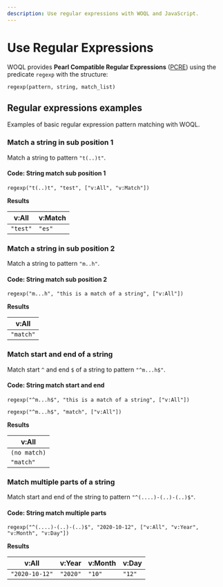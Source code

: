 ```yaml
---
description: Use regular expressions with WOQL and JavaScript.
---
```


# Use Regular Expressions

WOQL provides **Pearl Compatible Regular Expressions** ([PCRE](../resources/glossary.md#pcre)) using the predicate `regexp` with the structure:

```regex
regexp(pattern, string, match_list)
```

## Regular expressions examples

Examples of basic regular expression pattern matching with WOQL.

### Match a string in sub position 1

Match a string to pattern `"t(..)t"`.

#### Code: String match sub position 1

```regex
regexp("t(..)t", "test", ["v:All", "v:Match"])
```

**Results**

| v:All    | v:Match |
| -------- | ------- |
| `"test"` | `"es"`  |

### Match a string in sub position 2

Match a string to pattern `"m..h"`.

#### Code: String match sub position 2

```regex
regexp("m...h", "this is a match of a string", ["v:All"])
```

**Results**

| v:All     |
| --------- |
| `"match"` |

### Match start and end of a string

Match start `^` and end `$` of a string to pattern `"^m...h$"`.

#### Code: String match start and end

```regex
regexp("^m...h$", "this is a match of a string", ["v:All"])

regexp("^m...h$", "match", ["v:All"])
```

**Results**

| v:All        |
| ------------ |
| `(no match)` |
| `"match"`    |

### Match multiple parts of a string

Match start and end of the string to pattern `"^(....)-(..)-(..)$"`.

#### Code: String match multiple parts

```regex
regexp("^(....)-(..)-(..)$", "2020-10-12", ["v:All", "v:Year", "v:Month", "v:Day"])
```

**Results**

| v:All          | v:Year   | v:Month | v:Day  |
| -------------- | -------- | ------- | ------ |
| `"2020-10-12"` | `"2020"` | `"10"`  | `"12"` |
